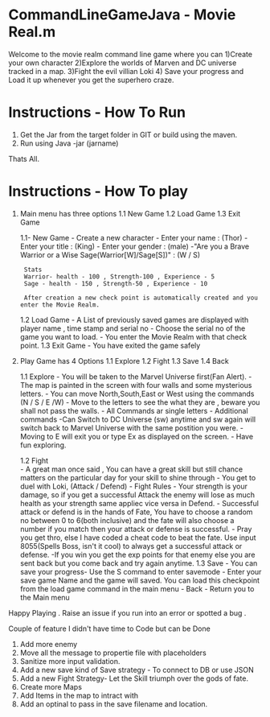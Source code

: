 # CommandLineGameJava - Movie Real.m
Welcome to the movie realm command line game where you can 
1)Create your own character
2)Explore the worlds of Marven and DC universe tracked in a map.
3)Fight the evil villian Loki
4) Save your progress and Load it up whenever you get the superhero craze.

# Instructions - How To Run
1) Get the Jar from the target folder in GIT or build using the maven.
2) Run using Java -jar (jarname)

Thats All.

# Instructions - How To play
1) Main menu has three options
	1.1 New Game
	1.2 Load Game
	1.3 Exit Game
	
	1.1- New Game - Create a new character
		- Enter your name : (Thor)
		- Enter your title : (King)
		- Enter your gender : (male)
		-"Are you a Brave Warrior or a Wise Sage(Warrior[W]/Sage[S])" : (W / S)
		
		Stats 
		Warrior- health - 100 , Strength-100 , Experience - 5
		Sage - health - 150 , Strength-50 , Experience - 10
		
		After creation a new check point is automatically created and you enter the Movie Realm.
		
	1.2 Load Game
		- A List of previously saved games are displayed with player name , time stamp and serial no
		- Choose the serial no of the game you want to load.
		- You enter the Movie Realm with that check point.
	1.3 Exit Game
		- You have exited the game safely
		
2) Play Game has 4 Options
	1.1 Explore
	1.2 Fight
	1.3 Save
	1.4 Back
	
	1.1 Explore
		- You will be taken to the Marvel Universe first(Fan Alert).
		- The map is painted in the screen with four walls and some mysterious letters.
		- You can move North,South,East or West using the commands (N / S / E /W)
		- Move to the letters to see the what they are , beware you shall not pass the walls.
		- All Commands ar single letters
		- Additional commands -Can Switch to DC Universe (sw) anytime and sw again will switch back to Marvel Universe with the same postition you were.
		- Moving to E will exit you or type Ex as displayed on the screen.
		- Have fun exploring.
	
	1.2 Fight	
		- A great man once said , You can have a great skill but still chance matters on the particular day for your skill to shine through
		- You get to duel with Loki, (Attack / Defend)
		- Fight Rules - Your strength is your damage, so if you get a successful Attack the enemy will lose as much health as your strength same appliec vice versa in Defend.
		- Successful attack or defend is in the hands of Fate, You have to choose a random no between 0 to 6(both inclusive) 
		and the fate will also choose a number if you match then your attack or defense is successful.
		- Pray you get thro, else I have coded a cheat code to beat the fate. Use input 8055(Spells Boss, isn't it cool) to always get a successful attack or defense.
		-If you win you get the exp points for that enemy else you are sent back but you come back and try again anytime.
	1.3 Save
		- You can save your progress- Use the S command to enter savemode
		- Enter your save game Name and the game will saved. You can load this checkpoint from the load game command in the main menu
		- Back
		- Return you to the Main menu

Happy Playing . Raise an issue if you run into an error or spotted a bug . 

Couple of feature I didn't have time to Code but can be Done
1) Add more enemy
2) Move all the message to propertie file with placeholders
3) Sanitize more input validation.
4) Add a new save kind of Save strategy - To connect to DB or use JSON
5) Add a new  Fight Strategy- Let the Skill triumph over the gods of fate.
6) Create more Maps
7) Add Items in the map to intract with
8) Add an optinal to pass in the save filename and location.
		
		